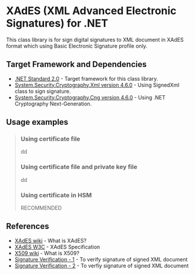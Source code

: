 # XAdES (XML Advanced Electronic Signatures) for .NET

This class library is for sign digital signatures to XML document in XAdES format which using Basic Electronic Signature profile only.

## Target Framework and Dependencies
* [.NET Standard 2.0](https://dotnet.microsoft.com/platform/dotnet-standard) - Target framework for this class library.
* [System.Security.Cryptography.Xml version 4.6.0](https://www.nuget.org/packages/System.Security.Cryptography.Xml/4.6.0) - Using SignedXml class to sign signature.
* [System.Security.Cryptography.Cng version 4.6.0](https://www.nuget.org/packages/System.Security.Cryptography.Cng/4.6.0) - Using .NET Cryptography Next-Generation.

## Usage examples

> ### Using certificate file
> dd
> ### Using certificate file and private key file
> dd
> ### Using certificate in HSM
> RECOMMENDED

## References
* [XAdES wiki](https://en.wikipedia.org/wiki/XAdES) - What is XAdES?
* [XAdES W3C](https://www.w3.org/TR/XAdES/) - XAdES Specification
* [X509 wiki](https://en.wikipedia.org/wiki/X.509) - What is X509?
* [Signature Verification - 1](https://www.signatur.rtr.at/en/vd/Pruefung.html) - To verify signature of signed XML document
* [Signature Verification - 2](https://tools.chilkat.io/xmlDsigVerify.cshtml) - To verfiy signature of signed XML document